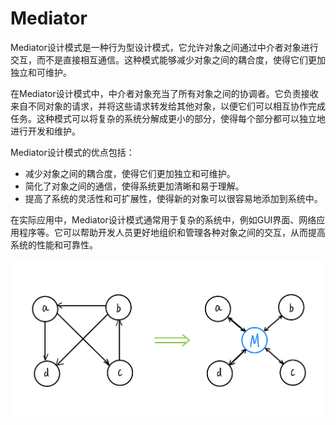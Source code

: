 # Mediator

Mediator设计模式是一种行为型设计模式，它允许对象之间通过中介者对象进行交互，而不是直接相互通信。这种模式能够减少对象之间的耦合度，使得它们更加独立和可维护。

在Mediator设计模式中，中介者对象充当了所有对象之间的协调者。它负责接收来自不同对象的请求，并将这些请求转发给其他对象，以便它们可以相互协作完成任务。这种模式可以将复杂的系统分解成更小的部分，使得每个部分都可以独立地进行开发和维护。

Mediator设计模式的优点包括：

- 减少对象之间的耦合度，使得它们更加独立和可维护。
- 简化了对象之间的通信，使得系统更加清晰和易于理解。
- 提高了系统的灵活性和可扩展性，使得新的对象可以很容易地添加到系统中。

在实际应用中，Mediator设计模式通常用于复杂的系统中，例如GUI界面、网络应用程序等。它可以帮助开发人员更好地组织和管理各种对象之间的交互，从而提高系统的性能和可靠性。

![](./../images/mediator.png)
